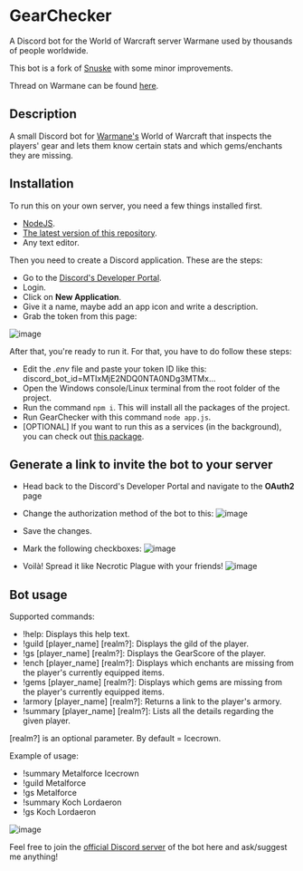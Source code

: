 # GearChecker
A Discord bot for the World of Warcraft server Warmane used by thousands of people worldwide.

This bot is a fork of [Snuske](https://github.com/mortenmoulder/Snuske) with some minor improvements.

Thread on Warmane can be found [here](https://forum.warmane.com/showthread.php?t=370139). 

## Description
A small Discord bot for [Warmane's](https://www.warmane.com/) World of Warcraft that inspects the players' gear and 
lets them know certain stats and which gems/enchants they are missing.

## Installation
To run this on your own server, you need a few things installed first.

* [NodeJS](https://nodejs.org/en/download).
* [The latest version of this repository](https://github.com/kikchan/Snuske/archive/refs/heads/main.zip).
* Any text editor.


Then you need to create a Discord application. These are the steps:
* Go to the [Discord's Developer Portal](https://discord.com/developers/applications).
* Login.
* Click on **New Application**.
* Give it a name, maybe add an app icon and write a description.
* Grab the token from this page:

![image](https://github.com/kikchan/Snuske/assets/26814080/4804d5d3-7fe8-4fb5-9d49-980947455bfb)


After that, you're ready to run it. For that, you have to do follow these steps:
* Edit the *.env* file and paste your token ID like this: discord_bot_id=MTIxMjE2NDQ0NTA0NDg3MTMx...
* Open the Windows console/Linux terminal from the root folder of the project.
* Run the command ```npm i```. This will install all the packages of the project.
* Run GearChecker with this command ```node app.js```.
* [OPTIONAL] If you want to run this as a services (in the background), you can check out [this package](https://pm2.keymetrics.io/docs/usage/quick-start/).

## Generate a link to invite the bot to your server
* Head back to the Discord's Developer Portal and navigate to the **OAuth2** page
* Change the authorization method of the bot to this:
![image](https://github.com/kikchan/Snuske/assets/26814080/333dd03e-96f3-4f3d-96a9-53e70d69fb3f)

* Save the changes.
* Mark the following checkboxes:
![image](https://github.com/kikchan/Snuske/assets/26814080/6ffd217a-cb24-4dcf-8422-3e0cf590885f)

* Voilà! Spread it like Necrotic Plague with your friends!
![image](https://github.com/kikchan/Snuske/assets/26814080/6136cbd2-c276-4e02-a6d3-7fbd91096933)

## Bot usage

Supported commands:
* !help: Displays this help text.
* !guild [player_name] [realm?]: Displays the gild of the player.
* !gs [player_name] [realm?]: Displays the GearScore of the player.
* !ench [player_name] [realm?]: Displays which enchants are missing from the player's currently equipped items.
* !gems [player_name] [realm?]: Displays which gems are missing from the player's currently equipped items.
* !armory [player_name] [realm?]: Returns a link to the player's armory.
* !summary [player_name] [realm?]: Lists all the details regarding the given player.

[realm?] is an optional parameter. By default = Icecrown.

Example of usage:
* !summary Metalforce Icecrown
* !guild Metalforce
* !gs Metalforce
* !summary Koch Lordaeron
* !gs Koch Lordaeron

![image](https://github.com/kikchan/Snuske/assets/26814080/60c1ef60-fa1a-443f-90c2-9db94f4bb28a)

Feel free to join the [official Discord server](https://discord.gg/ZSDpeftAB7) of the bot here and ask/suggest me anything!
